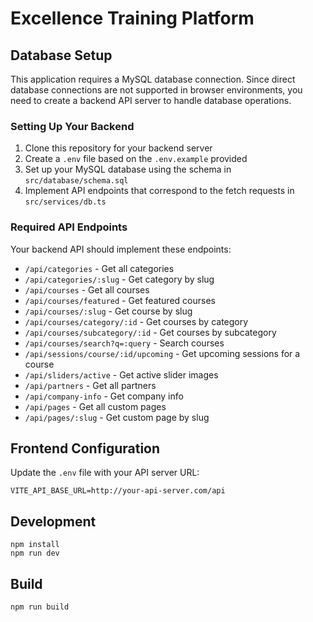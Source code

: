 
# Excellence Training Platform

## Database Setup

This application requires a MySQL database connection. Since direct database connections are not supported in browser environments, you need to create a backend API server to handle database operations.

### Setting Up Your Backend

1. Clone this repository for your backend server
2. Create a `.env` file based on the `.env.example` provided
3. Set up your MySQL database using the schema in `src/database/schema.sql`
4. Implement API endpoints that correspond to the fetch requests in `src/services/db.ts`

### Required API Endpoints

Your backend API should implement these endpoints:

- `/api/categories` - Get all categories
- `/api/categories/:slug` - Get category by slug
- `/api/courses` - Get all courses
- `/api/courses/featured` - Get featured courses
- `/api/courses/:slug` - Get course by slug
- `/api/courses/category/:id` - Get courses by category
- `/api/courses/subcategory/:id` - Get courses by subcategory
- `/api/courses/search?q=:query` - Search courses
- `/api/sessions/course/:id/upcoming` - Get upcoming sessions for a course
- `/api/sliders/active` - Get active slider images
- `/api/partners` - Get all partners
- `/api/company-info` - Get company info
- `/api/pages` - Get all custom pages
- `/api/pages/:slug` - Get custom page by slug

## Frontend Configuration

Update the `.env` file with your API server URL:

```
VITE_API_BASE_URL=http://your-api-server.com/api
```

## Development

```
npm install
npm run dev
```

## Build

```
npm run build
```
